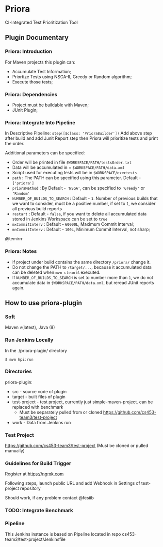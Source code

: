 # Priora
CI-Integrated Test Prioritization Tool


## Plugin Documentary 

### Priora: Introduction

For Maven projects this plugin can:

* Accumulate Test Information;
* Priortize Tests using NSGA-II, Greedy or Random algorithm;
* Execute those tests;

### Priora: Dependencies
* Project must be buildable with Maven;
* JUnit Plugin;

### Priora: Integrate Into Pipeline

In Descriptive Pipeline:
`
        step([$class: 'PrioraBuilder'])
`
Add above step after build and add Junit Report step then Priora will prioritize tests and print the order.

Additional parameters can be specified:

* Order will be printed in file `$WORKSPACE/PATH/testsOrder.txt`
* Data will be accumulated in = `$WORKSPACE/PATH/data.xml`
* Script used for executing tests will be in `$WORKSPACE/exectests`
* `path` : The PATH can be specified using this parameter. Default - `['priora']`
* `prioraMethod` : By Default - `'NSGA'`, can be specified to `'Greedy'` or `'Random'`
* `NUMBER_OF_BUILDS_TO_SEARCH` : Default - `1`. Number of previous builds that we want to consider, must be a positive number, if set to `1`, we consider all previous build reports
* `restart` : Default - `false`, if you want to delete all accumulated data stored in Jenkins Workspace can be set to `true`
* `mxCommitInterv` : Default - `60000L`, Maximum Commit Interval;
* `mnCommitInterv` : Default - `100L`, Minimum Commit Interval, not sharp;


@temirrr

### Priora: Notes

* If project under build contains the same directory `/priora/` change it.
* Do not change the PATH to `/target/...`, because it accumulated data can be deleted when `mvn clean` is executed.
* If `NUMBER_OF_BUILDS_TO_SEARCH` is set to number more than `1`, we do not accumulate data in `$WORKSPACE/PATH/data.xml`, but reread JUnit reports again.


## How to use priora-plugin

### Soft 
Maven v(latest), Java (8)

### Run Jenkins Locally
In the ./priora-plugin/ directory

`
$ mvn hpi:run
`

### Directories
priora-plugin:
* src - source code of plugin
* target - built files of plugin
* test-project - test project, currently just simple-maven-project. can be replaced with benchmark
    - Must be separately pulled from or cloned https://github.com/cs453-team3/test-project
* work - Data from Jenkins run

### Test Project
https://github.com/cs453-team3/test-project (Must be cloned or pulled manually)
    
### Guidelines for Build Trigger
Register at https://ngrok.com

Following steps, launch  public URL and add Webhook in Settings of test-project repository

Should work, if any problem contact @fesiib

### TODO: Integrate Benchmark

### Pipeline
This Jenkins instance is based on Pipeline located in repo cs453-team3/test-project/Jenkinsfile

